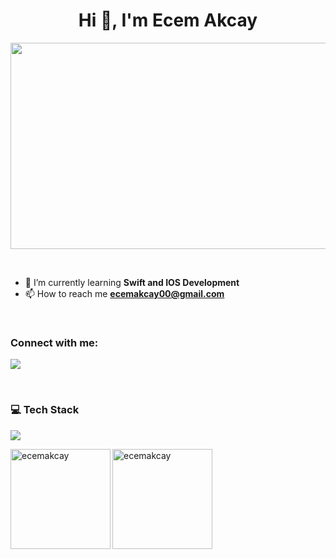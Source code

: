 <h1 align="center">Hi 👋, I'm Ecem Akcay</h1>

<p align="center" >
  <img align="center" src="https://media.giphy.com/media/xTiIzJSKB4l7xTouE8/giphy.gif" width="700" height="330"/>
</p>

<br>

- 🌱 I’m currently learning **Swift and IOS Development**
- 📫 How to reach me **ecemakcay00@gmail.com**

<br>

<h3 align="left">Connect with me:</h3>
<p align="left">
<a href="https://linkedin.com/in/ecemakcay" target="blank"><img align="center" src="https://skillicons.dev/icons?i=linkedin" /></a>

</p>

<br>

<h3 align="left">💻 Tech Stack</h3>
<p align="left">
  <a href="https://skillicons.dev">
    <img src="https://skillicons.dev/icons?i=swift,androidstudio,java,firebase,spring,git,mysql,postgresql,css,html,bootstrap" />
  </a>
</p>

<p><img align="left" src="https://github-readme-stats-git-masterrstaa-rickstaa.vercel.app/api/top-langs?username=ecemakcay&show_icons=true&locale=en&layout=compact&theme=tokyonight&show_icons=true" alt="ecemakcay" height="160" /></p>

<p><img align="left" src="https://github-readme-stats-git-masterrstaa-rickstaa.vercel.app/api?username=ecemakcay&show_icons=true&locale=en&theme=tokyonight" alt="ecemakcay" height="160"/></p>

